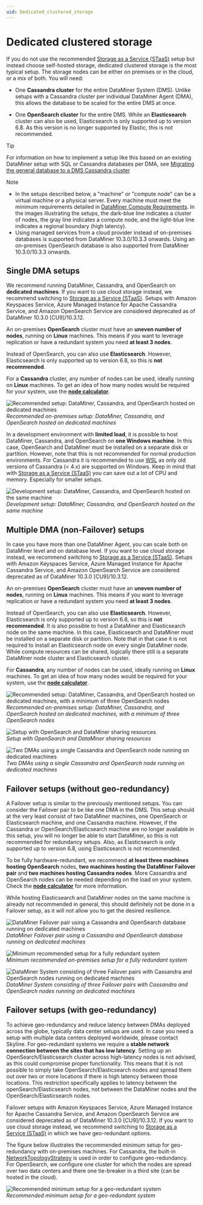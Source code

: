 ```yaml
---
uid: Dedicated_clustered_storage
---
```


# Dedicated clustered storage

If you do not use the recommended [Storage as a Service (STaaS)](xref:STaaS) setup but instead choose self-hosted storage, dedicated clustered storage is the most typical setup. The storage nodes can be either on premises or in the cloud, or a mix of both. You will need:

- One **Cassandra cluster** for the entire DataMiner System (DMS). Unlike setups with a Cassandra cluster per individual DataMiner Agent (DMA), this allows the database to be scaled for the entire DMS at once.

- One **OpenSearch cluster** for the entire DMS. While an **Elasticsearch** cluster can also be used, Elasticsearch is only supported up to version 6.8. As this version is no longer supported by Elastic, this is not recommended.

> [!TIP]
> For information on how to implement a setup like this based on an existing DataMiner setup with SQL or Cassandra databases per DMA, see [Migrating the general database to a DMS Cassandra cluster](xref:Migrating_the_general_database_to_a_DMS_Cassandra_cluster)

> [!NOTE]
>
> - In the setups described below, a "machine" or "compute node" can be a virtual machine or a physical server. Every machine must meet the minimum requirements detailed in [DataMiner Compute Requirements](xref:DataMiner_Compute_Requirements). In the images illustrating the setups, the dark-blue line indicates a cluster of nodes, the gray line indicates a compute node, and the light-blue line indicates a regional boundary (high latency).
> - Using managed services from a cloud provider instead of on-premises databases is supported from DataMiner 10.3.0/10.3.3 onwards. Using an on-premises OpenSearch database is also supported from DataMiner 10.3.0/10.3.3 onwards.

## Single DMA setups

We recommend running DataMiner, Cassandra, and OpenSearch on **dedicated machines**. If you want to use cloud storage instead, we recommend switching to [Storage as a Service (STaaS)](xref:STaaS). Setups with Amazon Keyspaces Service, Azure Managed Instance for Apache Cassandra Service, and Amazon OpenSearch Service are considered deprecated as of DataMiner 10.3.0 [CU9]/10.3.12.

An on-premises **OpenSearch** cluster must have an **uneven number of nodes**, running on **Linux** machines. This means if you want to leverage replication or have a redundant system you need **at least 3 nodes**.

Instead of OpenSearch, you can also use **Elasticsearch**. However, Elasticsearch is only supported up to version 6.8, so this is **not recommended**.

For a **Cassandra** cluster, any number of nodes can be used, ideally running on **Linux** machines. To get an idea of how many nodes would be required for your system, use the [**node calculator**](https://community.dataminer.services/calculator/).

![Recommended setup: DataMiner, Cassandra, and OpenSearch hosted on dedicated machines](~/user-guide/images/Recommended-Setup-1.png)<br>
*Recommended on-premises setup: DataMiner, Cassandra, and OpenSearch hosted on dedicated machines*

In a development environment with **limited load**, it is possible to host DataMiner, Cassandra, and OpenSearch on **one Windows machine**. In this case, OpenSearch and DataMiner must be installed on a separate disk or partition. However, note that this is not recommended for normal production environments. For Cassandra it is recommended to use [WSL](https://learn.microsoft.com/en-us/windows/wsl/install) as only old versions of Cassandra (< 4.x) are supported on Windows. Keep in mind that with [Storage as a Service (STaaS)](xref:STaaS) you can save out a lot of CPU and memory. Especially for smaller setups.

![Development setup: DataMiner, Cassandra, and OpenSearch hosted on the same machine](~/user-guide/images/Development-setup-DataMiner-Cassandra-and-OpenSearch.png)<br>
*Development setup: DataMiner, Cassandra, and OpenSearch hosted on the same machine*

## Multiple DMA (non-Failover) setups

In case you have more than one DataMiner Agent, you can scale both on DataMiner level and on database level. If you want to use cloud storage instead, we recommend switching to [Storage as a Service (STaaS)](xref:STaaS). Setups with Amazon Keyspaces Service, Azure Managed Instance for Apache Cassandra Service, and Amazon OpenSearch Service are considered deprecated as of DataMiner 10.3.0 [CU9]/10.3.12.

An on-premises **OpenSearch** cluster must have an **uneven number of nodes**, running on **Linux** machines. This means if you want to leverage replication or have a redundant system you need **at least 3 nodes**.

Instead of OpenSearch, you can also use **Elasticsearch**. However, Elasticsearch is only supported up to version 6.8, so this is **not recommended**. It is also possible to host a DataMiner and Elasticsearch node on the same machine. In this case, Elasticsearch and DataMiner must be installed on a separate disk or partition. Note that in that case it is not required to install an Elasticsearch node on every single DataMiner node. While compute resources can be shared, logically there still is a separate DataMiner node cluster and Elasticsearch cluster.

For **Cassandra**, any number of nodes can be used, ideally running on **Linux** machines. To get an idea of how many nodes would be required for your system, use the [**node calculator**](https://community.dataminer.services/calculator/).

![Recommended setup: DataMiner, Cassandra, and OpenSearch hosted on dedicated machines, with a minimum of three OpenSearch nodes](~/user-guide/images/Recommended-Setup-2.png)<br>
*Recommended on-premises setup: DataMiner, Cassandra, and OpenSearch hosted on dedicated machines, with a minimum of three OpenSearch nodes*

![Setup with OpenSearch and DataMiner sharing resources](~/user-guide/images/OpenSearch-DataMiner-sharing-resources.png)<br>
*Setup with OpenSearch and DataMiner sharing resources*

![Two DMAs using a single Cassandra and OpenSearch node running on dedicated machines](~/user-guide/images/Single-Cassandra-and-OpenSearch-node.png)<br>
*Two DMAs using a single Cassandra and OpenSearch node running on dedicated machines*

## Failover setups (without geo-redundancy)

A Failover setup is similar to the previously mentioned setups. You can consider the Failover pair to be like one DMA in the DMS. This setup should at the very least consist of two DataMiner machines, one OpenSearch or Elasticsearch machine, and one Cassandra machine. However, if the Cassandra or OpenSearch/Elasticsearch machine are no longer available in this setup, you will no longer be able to start DataMiner, so this is not recommended for redundancy setups. Also, as Elasticsearch is only supported up to version 6.8, using Elasticsearch is not recommended.

To be fully hardware-redundant, we recommend **at least three machines hosting OpenSearch** nodes, **two machines hosting the DataMiner Failover pair** and **two machines hosting Cassandra nodes**. More Cassandra and OpenSearch nodes can be needed depending on the load on your system. Check the [**node calculator**](https://community.dataminer.services/calculator/) for more information.

While hosting Elasticsearch and DataMiner nodes on the same machine is already not recommended in general, this should definitely not be done in a Failover setup, as it will not allow you to get the desired resilience.

![DataMiner Failover pair using a Cassandra and OpenSearch database running on dedicated machines](~/user-guide/images/Failover-pair-Cassandra-and-OpenSearch.png)<br>
*DataMiner Failover pair using a Cassandra and OpenSearch database running on dedicated machines*

![Minimum recommended setup for a fully redundant system](~/user-guide/images/Min-recom-setup-fully-redundant.png)<br>
*Minimum recommended on-premises setup for a fully redundant system*

![DataMiner System consisting of three Failover pairs with Cassandra and OpenSearch nodes running on dedicated machines](~/user-guide/images/3-Failover-pairs-Cassandra-and-OpenSearch.png)<br>
*DataMiner System consisting of three Failover pairs with Cassandra and OpenSearch nodes running on dedicated machines*

## Failover setups (with geo-redundancy)

To achieve geo-redundancy and reduce latency between DMAs deployed across the globe, typically data center setups are used. In case you need a setup with multiple data centers deployed worldwide, please contact Skyline. For geo-redundant systems we require a **stable network connection between the sites that has low latency**. Setting up an OpenSearch/Elasticsearch cluster across high-latency nodes is not advised, as this could compromise proper functionality. This means that it is not possible to simply take OpenSearch/Elasticsearch nodes and spread them out over two or more locations if there is high latency between those locations. This restriction specifically applies to latency between the openSearch/Elasticsearch nodes, not between the DataMiner nodes and the OpenSearch/Elasticsearch nodes.

Failover setups with Amazon Keyspaces Service, Azure Managed Instance for Apache Cassandra Service, and Amazon OpenSearch Service are considered deprecated as of DataMiner 10.3.0 [CU9]/10.3.12. If you want to use cloud storage instead, we recommend switching to [Storage as a Service (STaaS)](xref:STaaS) in which we have geo-redundant options.

The figure below illustrates the recommended minimum setup for geo-redundancy with on-premises machines. For Cassandra, the built-in [NetworkTopologyStrategy](https://cassandra.apache.org/doc/4.0/cassandra/cql/ddl.html#networktopologystrategy) is used in order to configure geo-redundancy. For OpenSearch, we configure one cluster for which the nodes are spread over two data centers and there one tie-breaker in a third site (can be hosted in the cloud).

![Recommended minimum setup for a geo-redundant system](~/user-guide/images/min-setup-for-geo-redunant-system.png)<br>
*Recommended minimum setup for a geo-redundant system*
